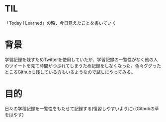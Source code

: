 # TIL
「Today I Learned」の略、今日覚えたことを書いていく

# 背景
学習記録を残すためTwitterを使用していたが、学習記録の一覧性がなく他の人のツイートを見て時間がつぶれてしまうため記録をしなくなった。色々ググったところGithubに残している方もいるようなので試しにやってみる。

# 目的
日々の学種記録を一覧性をもたせて記録する(復習しやすいように)
(Githubの草をはやす)
